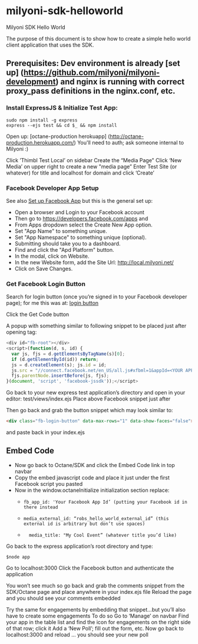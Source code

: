 milyoni-sdk-helloworld
======================

Milyoni SDK Hello World


The purpose of this document is to show how to create a simple hello world client application that uses the SDK.

## Prerequisites: Dev environment is already [set up] (https://github.com/milyoni/milyoni-development) and nginx is running with correct proxy_pass definitions in the nginx.conf, etc.

### Install ExpressJS & Initialize Test App:
```shell
sudo npm install -g express 
express --ejs test && cd $_ && npm install
```

Open up: [octane-production herokuapp] (http://octane-production.herokuapp.com/) You'll need to auth; ask someone internal to Milyoni :)

Click ’Thimbl Test Local’ on sidebar 
Create the “Media Page"
Click ‘New Media’ on upper right to create a new "media page”
Enter Test Site (or whatever) for title and localhost for domain and click ‘Create’


### Facebook Developer App Setup

See also [Set up Facebook App](https://github.com/milyoni/sumuru/wiki/Setup-Facebook-App) but this is the general set up:

   * Open a browser and Login to your Facebook account
   * Then go to https://developers.facebook.com/apps and 
   * From Apps dropdown select the Create New App option.
   * Set "App Name" to something unique.
   * Set "App Namespace" to something unique (optional).
   * Submitting should take you to a dashboard.
   * Find and click the "Apd Platform" button.
   * In the modal, click on Website.
   * In the new Website form, add the Site Url: http://local.milyoni.net/
   * Click on Save Changes.

### Get Facebook Login Button

Search for login button (once you’re signed in to your Facebook developer page); for me this was at:
[login button](https://developers.facebook.com/docs/reference/plugins/login/)

Click the Get Code button

A popup with something similar to following snippet to be placed just after opening <body> tag:
```js
<div id="fb-root"></div>
<script>(function(d, s, id) {
  var js, fjs = d.getElementsByTagName(s)[0];
  if (d.getElementById(id)) return;
  js = d.createElement(s); js.id = id;
  js.src = "//connect.facebook.net/en_US/all.js#xfbml=1&appId=<YOUR APP ID>";
  fjs.parentNode.insertBefore(js, fjs);
}(document, 'script', 'facebook-jssdk'));</script>
```

Go back to your new express test application’s directory and open in your editor: test/views/index.ejs
Place above Facebook snippet just after <body>

Then go back and grab the button snippet which may look similar to:
```html
<div class="fb-login-button" data-max-rows="1" data-show-faces="false"></div>
```
and paste back in your index.ejs 

## Embed Code

   * Now go back to Octane/SDK and click the Embed Code link in top navbar
   * Copy the embed javascript code and place it just under the first Facebook script you pasted
   * Now in the window.octaneInitialize initialization section replace:
      *     fb_app_id: 'Your Facebook App Id’ (putting your Facebook id in there instead
      *     media_external_id: “robs_hello_world_external_id” (this external id is arbitrary but don’t use spaces)
      *       media_title: "My Cool Event” (whatever title you’d like) 

Go back to the express application’s root directory and type:
```shell
$node app
```

Go to localhost:3000
Click the Facebook button and authenticate the application

You won’t see much so go back and grab the comments snippet from the SDK/Octane page and place anywhere in your index.ejs file
Reload the page and you should see your comments embedded

Try the same for engagements by embedding that snippet…but you’ll also have to create some engagements
To do so Go to ‘Manage’ on navbar
Find your app in the table list and find the icon for engagements on the right side of that row; click it
Add a ‘New Poll’; fill out the form, etc.
Now go back to localhost:3000 and reload … you should see your new poll
